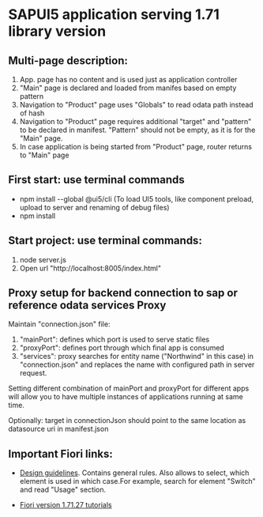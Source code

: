 # SAPUI5 application serving 1.71 library version

## Multi-page description:

1. App. page has no content and is used just as application controller
2. "Main" page is declared and loaded from manifes based on empty pattern
3. Navigation to "Product" page uses "Globals" to read odata path instead of
   hash
4. Navigation to "Product" page requires additional "target" and "pattern" to be
   declared in manifest. "Pattern" should not be empty, as it is for the "Main"
   page.
5. In case application is being started from "Product" page, router returns to
   "Main" page

## First start: use terminal commands

- npm install --global @ui5/cli (To load UI5 tools, like component preload,
  upload to server and renaming of debug files)
- npm install

## Start project: use terminal commands:

1. node server.js
2. Open url "http://localhost:8005/index.html"

## Proxy setup for backend connection to sap or reference odata services Proxy

Maintain "connection.json" file:

1. "mainPort": defines which port is used to serve static files
2. "proxyPort": defines port through which final app is consumed
3. "services": proxy searches for entity name ("Northwind" in this case) in
   "connection.json" and replaces the name with configured path in server
   request.

Setting different combination of mainPort and proxyPort for different apps will
allow you to have multiple instances of applications running at same time.

Optionally: target in connectionJson should point to the same location as
datasource uri in manifest.json

## Important Fiori links:

- [Design guidelines](https://experience.sap.com/fiori-design-web/). Contains
  general rules. Also allows to select, which element is used in which case.For
  example, search for element "Switch" and read "Usage" section.

- [Fiori version 1.71.27 tutorials](https://sapui5.hana.ondemand.com/1.71.27/#/topic/8b49fc198bf04b2d9800fc37fecbb218)
